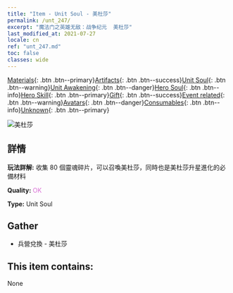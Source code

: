 ```yaml
---
title: "Item - Unit Soul - 美杜莎"
permalink: /unt_247/
excerpt: "魔法门之英雄无敌：战争纪元  美杜莎"
last_modified_at: 2021-07-27
locale: cn
ref: "unt_247.md"
toc: false
classes: wide
---
```

 [Materials](/ItemsCN/){: .btn .btn--primary}[Artifacts](/ItemsCN/Artifacts/){: .btn .btn--success}[Unit Soul](/ItemsCN/UnitSoul/){: .btn .btn--warning}[Unit Awakening](/ItemsCN/UnitAwakening/){: .btn .btn--danger}[Hero Soul](/ItemsCN/HeroSoul/){: .btn .btn--info}[Hero Skill](/ItemsCN/HeroSkill/){: .btn .btn--primary}[Gift](/ItemsCN/Gift/){: .btn .btn--success}[Event related](/ItemsCN/Events/){: .btn .btn--warning}[Avatars](/ItemsCN/Avatars/){: .btn .btn--danger}[Consumables](/ItemsCN/Consumables/){: .btn .btn--info}[Unknown](/ItemsCN/Unknown/){: .btn .btn--primary}

 ![美杜莎](/images/u/ti_meidusha.jpg)

## 詳情
 **玩法詳解:** 收集 80 個靈魂碎片，可以召喚美杜莎，同時也是美杜莎升星進化的必備材料

 **Quality:** <span style="color: #DA70D6">OK</span>

 **Type:** Unit Soul

## Gather

*    兵營兌換 - 美杜莎 

## This item contains:

  None

